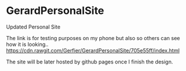 # GerardPersonalSite
Updated Personal Site 

The link is for testing purposes on my phone but also so others can see how it is looking..
https://cdn.rawgit.com/Gerfier/GerardPersonalSite/705e55ff/index.html

The site will be later hosted by github pages once I finish the design.

